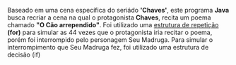 Baseado em uma cena específica do seriádo **'Chaves'**, este programa **Java** busca recriar a cena na qual o protagonista **Chaves**, recita um poema chamado **"O Cão arrependido"**. Foi utilizado uma <u>estrutura de repetição</u> **(for)** para simular as 44 vezes que o protagonista iria recitar o poema, porém foi interrompido pelo personagem Seu Madruga. Para simular o interrompimento que Seu Madruga fez, foi utilizado uma estrutura de decisão (if) 
